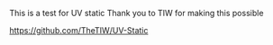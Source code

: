 This is a test for UV static
Thank you to TIW for making this possible


https://github.com/TheTIW/UV-Static
